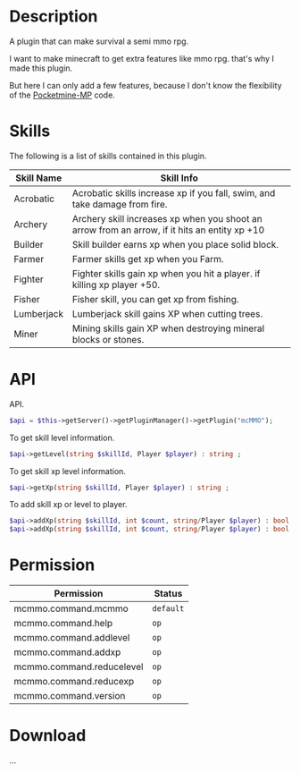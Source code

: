 # Description
A plugin that can make survival a semi mmo rpg.

I want to make minecraft to get extra features like mmo rpg. that's why I made this plugin.

But here I can only add a few features, because I don't know the flexibility of the [Pocketmine-MP](https://github.com/pmmp/PocketMine-MP) code.

# Skills
The following is a list of skills contained in this plugin.

|Skill Name|Skill Info|
|----------|----------|
|Acrobatic|Acrobatic skills increase xp if you fall, swim, and take damage from fire.|
|Archery|Archery skill increases xp when you shoot an arrow from an arrow, if it hits an entity xp +10|
|Builder|Skill builder earns xp when you place solid block.|
|Farmer|Farmer skills get xp when you Farm.|
|Fighter|Fighter skills gain xp when you hit a player. if killing xp player +50.|
|Fisher|Fisher skill, you can get xp from fishing.|
|Lumberjack|Lumberjack skill gains XP when cutting trees.|
|Miner|Mining skills gain XP when destroying mineral blocks or stones.|

# API
API. </br>
```php
$api = $this->getServer()->getPluginManager()->getPlugin("mcMMO");
```
To get skill level information. </br>
```php
$api->getLevel(string $skillId, Player $player) : string ;
```
To get skill xp level information. </br>
```php
$api->getXp(string $skillId, Player $player) : string ;
```
To add skill xp or level to player. </br>
```php
$api->addXp(string $skillId, int $count, string/Player $player) : bool ;
$api->addXp(string $skillId, int $count, string/Player $player) : bool ;
```

# Permission
|Permission|Status|
|----------|------|
|mcmmo.command.mcmmo|```default```|
|mcmmo.command.help|```op```|
|mcmmo.command.addlevel|```op```|
|mcmmo.command.addxp|```op```|
|mcmmo.command.reducelevel|```op```|
|mcmmo.command.reducexp|```op```|
|mcmmo.command.version|```op```|

# Download
...
